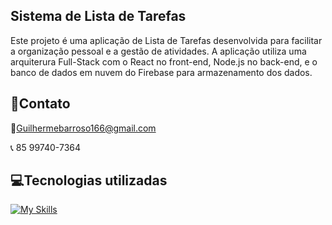 
## Sistema de Lista de Tarefas
Este projeto é uma aplicação de Lista de Tarefas desenvolvida para facilitar a organização pessoal e a gestão de atividades. A aplicação utiliza uma arquiterura Full-Stack com o React no front-end, Node.js no back-end, e o banco de dados em nuvem do Firebase para armazenamento dos dados.

## 📱Contato
📧Guilhermebarroso166@gmail.com

📞 85 99740-7364

## 💻Tecnologias utilizadas


[![My Skills](https://skillicons.dev/icons?i=react,css,js,git,nodejs,firebase,vercel,&theme=light)](https://skillicons.dev)

